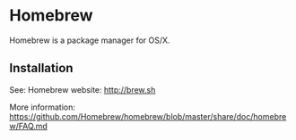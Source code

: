 # Homebrew

Homebrew is a package manager for OS/X.

## Installation

See: Homebrew website: http://brew.sh

More information: https://github.com/Homebrew/homebrew/blob/master/share/doc/homebrew/FAQ.md
